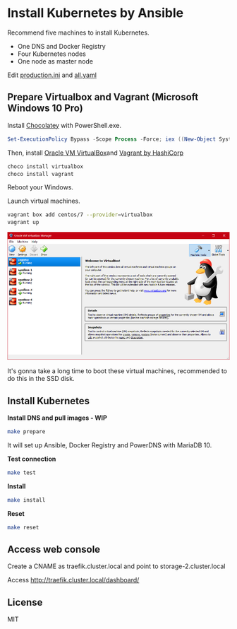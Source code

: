 # Install Kubernetes by Ansible

Recommend five machines to install Kubernetes.

- One DNS and Docker Registry
- Four Kubernetes nodes
- One node as master node

Edit [production.ini](./production.ini) and [all.yaml](./group_vars/all.yaml)

## Prepare Virtualbox and Vagrant (Microsoft Windows 10 Pro)

Install [Chocolatey](https://chocolatey.org/install) with PowerShell.exe.

```powershell
Set-ExecutionPolicy Bypass -Scope Process -Force; iex ((New-Object System.Net.WebClient).DownloadString('https://chocolatey.org/install.ps1'))
```

Then, install [Oracle VM VirtualBox](https://chocolatey.org/packages/virtualbox)and [Vagrant by HashiCorp](https://chocolatey.org/packages/vagrant)

```powershell
choco install virtualbox
choco install vagrant
```

Reboot your Windows.

Launch virtual machines.

```bash
vagrant box add centos/7 --provider=virtualbox
vagrant up
```

![VB Manager](vbmanager.png)

It's gonna take a long time to boot these virtual machines, recommended to do this in the SSD disk.

## Install Kubernetes

**Install DNS and pull images - WIP**

```bash
make prepare
```

It will set up Ansible, Docker Registry and PowerDNS with MariaDB 10.

**Test connection**

```bash
make test
```

**Install**

```bash
make install
```

**Reset**

```bash
make reset
```

## Access web console

Create a CNAME as traefik.cluster.local and point to storage-2.cluster.local

Access http://traefik.cluster.local/dashboard/

## License

MIT
